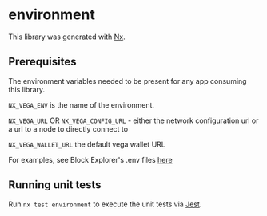 # environment

This library was generated with [Nx](https://nx.dev).

## Prerequisites

The environment variables needed to be present for any app consuming this library.

`NX_VEGA_ENV` is the name of the environment.

`NX_VEGA_URL` OR `NX_VEGA_CONFIG_URL` - either the network configuration url or a url to a node to directly connect to

`NX_VEGA_WALLET_URL` the default vega wallet URL

For examples, see Block Explorer's .env files [here](../../apps/explorer)

## Running unit tests

Run `nx test environment` to execute the unit tests via [Jest](https://jestjs.io).
